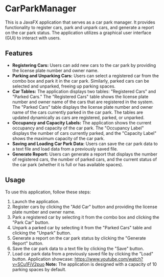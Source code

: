 # CarParkManager

This is a JavaFX application that serves as a car park manager. It provides functionality to register cars, park and unpark cars, and generate a report on the car park status. The application utilizes a graphical user interface (GUI) to interact with users.

## Features

- **Registering Cars:** Users can add new cars to the car park by providing the license plate number and owner name.
- **Parking and Unparking Cars:** Users can select a registered car from the combo box and park it in the car park. Similarly, parked cars can be selected and unparked, freeing up parking spaces.
- **Car Tables:** The application displays two tables: "Registered Cars" and "Parked Cars." The "Registered Cars" table shows the license plate number and owner name of the cars that are registered in the system. The "Parked Cars" table displays the license plate number and owner name of the cars currently parked in the car park. The tables are updated dynamically as cars are registered, parked, or unparked.
- **Occupancy and Capacity Labels:** The application shows the current occupancy and capacity of the car park. The "Occupancy Label" displays the number of cars currently parked, and the "Capacity Label" shows the maximum capacity of the car park.
- **Saving and Loading Car Park Data:** Users can save the car park data to a text file and load data from a previously saved file.
- **Generate Report:** Users can generate a report that displays the number of registered cars, the number of parked cars, and the current status of the car park (whether it is full or has available spaces).

## Usage

To use this application, follow these steps:

1. Launch the application.
2. Register cars by clicking the "Add Car" button and providing the license plate number and owner name.
3. Park a registered car by selecting it from the combo box and clicking the "Park Car" button.
4. Unpark a parked car by selecting it from the "Parked Cars" table and clicking the "Unpark" button.
5. Generate a report on the car park status by clicking the "Generate Report" button.
6. Save the car park data to a text file by clicking the "Save" button.
7. Load car park data from a previously saved file by clicking the "Load" button.
Application showcase: https://www.youtube.com/watch?v=SCu1FjV2puo
**Note:** The application is designed with a capacity of 10 parking spaces by default.

